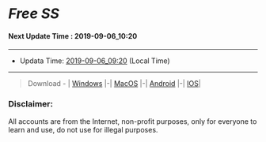 
# *Free SS*

#### Next Update Time : 2019-09-06_10:20

---
* Updata Time: [2019-09-06_09:20](https://github.com/Geek-007/free-SS/blob/master/2019-09-06_09:20_FreeSS.txt) (Local Time)
---

> Download - | [Windows](https://github.com/shadowsocks/shadowsocks-windows/releases) |-| [MacOS](https://github.com/shadowsocks/shadowsocks-iOS/releases) |-| [Android](https://github.com/shadowsocks/shadowsocks-android/releases) |-| [IOS](https://itunes.apple.com/us/)|

### Disclaimer:
All accounts are from the Internet, non-profit purposes, only for everyone to learn and use, do not use for illegal purposes.
<br>
